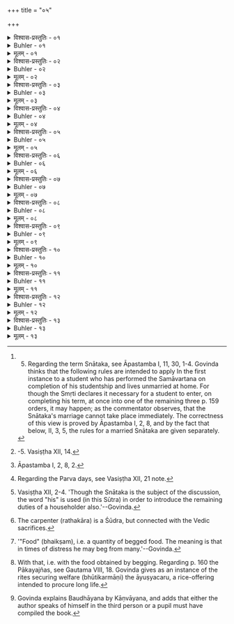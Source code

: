 +++
title = "०५"

+++

<details><summary>विश्वास-प्रस्तुतिः - ०१</summary>

०१  अथ स्नातकस्य ॥
</details>

<details><summary>Buhler - ०१</summary>

1. Now (follow the duties) of a Snātaka. [^1] 


[^1]:  5. Regarding the term Snātaka, see Āpastamba I, 11, 30, 1-4. Govinda thinks that the following rules are intended to apply In the first instance to a student who has performed the Samāvartana on completion of his studentship and lives unmarried at home. For though the Smṛti declares it necessary for a student to enter, on completing his term, at once into one of the remaining three p. 159 orders, it may happen; as the commentator observes, that the Snātaka's marriage cannot take place immediately. The correctness of this view is proved by Āpastamba I, 2, 8, and by the fact that below, II, 3, 5, the rules for a married Snātaka are given separately.
</details>

<details><summary>मूलम् - ०१</summary>

०१  अथ स्नातकस्य ॥
</details>

<details><summary>विश्वास-प्रस्तुतिः - ०२</summary>

०२  अन्तर्वास उत्तरीयम् ॥
</details>

<details><summary>Buhler - ०२</summary>

2. He shall wear a lower garment and upper garment. [^2] 


[^2]:  -5. Vasiṣṭha XII, 14.
</details>

<details><summary>मूलम् - ०२</summary>

०२  अन्तर्वास उत्तरीयम् ॥
</details>

<details><summary>विश्वास-प्रस्तुतिः - ०३</summary>

०३  वैणवं दण्डं धारयेत् ॥
</details>

<details><summary>Buhler - ०३</summary>

3. Let him carry a staff made of bamboo,
</details>

<details><summary>मूलम् - ०३</summary>

०३  वैणवं दण्डं धारयेत् ॥
</details>

<details><summary>विश्वास-प्रस्तुतिः - ०४</summary>

०४  सोदकं च कमण्डलुम् ॥
</details>

<details><summary>Buhler - ०४</summary>

4. And a pot filled with water.
</details>

<details><summary>मूलम् - ०४</summary>

०४  सोदकं च कमण्डलुम् ॥
</details>

<details><summary>विश्वास-प्रस्तुतिः - ०५</summary>

०५  द्वियज्ञोपवीती ॥
</details>

<details><summary>Buhler - ०५</summary>

5. Let him wear two sacrificial threads.
</details>

<details><summary>मूलम् - ०५</summary>

०५  द्वियज्ञोपवीती ॥
</details>

<details><summary>विश्वास-प्रस्तुतिः - ०६</summary>

०६  उष्णीषम् अजिनम् उत्तरीयम् उपानहौ छत्त्रं चोपासनंदर्शपूर्णमासौ ॥
</details>

<details><summary>Buhler - ०६</summary>

6. (He shall possess) a turban, an upper garment (consisting of) a skin, shoes, and a parasol. (He shall keep) a sacred fire and (offer) the new and full moon (Sthālīpākas). [^3] 


[^3]:  Āpastamba I, 2, 8, 2.
</details>

<details><summary>मूलम् - ०६</summary>

०६  उष्णीषम् अजिनम् उत्तरीयम् उपानहौ छत्त्रं चोपासनंदर्शपूर्णमासौ ॥
</details>

<details><summary>विश्वास-प्रस्तुतिः - ०७</summary>

०७  पर्वसु च केशश्मश्रुलोमनखवापनम् ॥
</details>

<details><summary>Buhler - ०७</summary>

7. He shall cause the hair of his head, of his beard, and of his body, and his nails to be cut on the Parva days. [^4] 


[^4]:  Regarding the Parva days, see Vasiṣṭha XII, 21 note.
</details>

<details><summary>मूलम् - ०७</summary>

०७  पर्वसु च केशश्मश्रुलोमनखवापनम् ॥
</details>

<details><summary>विश्वास-प्रस्तुतिः - ०८</summary>

०८  तस्य वृत्तिः ॥
</details>

<details><summary>Buhler - ०८</summary>

8. His livelihood (he shall obtain in the following manner): [^5] 


[^5]:  Vasiṣṭha XII, 2-4. 'Though the Snātaka is the subject of the discussion, the word "his" is used (in this Sūtra) in order to introduce the remaining duties of a householder also.'--Govinda.
</details>

<details><summary>मूलम् - ०८</summary>

०८  तस्य वृत्तिः ॥
</details>

<details><summary>विश्वास-प्रस्तुतिः - ०९</summary>

०९  ब्राह्मणराजन्यवैश्यरथकारेष्व् आमं लिप्सेत ॥
</details>

<details><summary>Buhler - ०९</summary>

9. Let him beg uncooked (food) from Brāhmaṇas, Kṣatriyas, Vaiśyas, or carpenters, [^6] 


[^6]:  The carpenter (rathakāra) is a Śūdra, but connected with the Vedic sacrifices.
</details>

<details><summary>मूलम् - ०९</summary>

०९  ब्राह्मणराजन्यवैश्यरथकारेष्व् आमं लिप्सेत ॥
</details>

<details><summary>विश्वास-प्रस्तुतिः - १०</summary>

१०  भैक्षं वा ॥
</details>

<details><summary>Buhler - १०</summary>

10. Or (cooked) food (even from many). [^7] 


[^7]:  '"Food" (bhaikṣam), i.e. a quantity of begged food. The meaning is that in times of distress he may beg from many.'--Govinda.
</details>

<details><summary>मूलम् - १०</summary>

१०  भैक्षं वा ॥
</details>

<details><summary>विश्वास-प्रस्तुतिः - ११</summary>

११  वाग्यतस् तिष्ठेत् ॥
</details>

<details><summary>Buhler - ११</summary>

11. Let him remain silent (when he goes to beg).
</details>

<details><summary>मूलम् - ११</summary>

११  वाग्यतस् तिष्ठेत् ॥
</details>

<details><summary>विश्वास-प्रस्तुतिः - १२</summary>

१२  सर्वाणि चास्य देवपितृसंयुक्तानि पाकयज्ञसंस्थानिभूतिकर्मानि कुर्वीतेति ॥
</details>

<details><summary>Buhler - १२</summary>

12. Let him perform with that all Pākayajñas, offered to the gods and manes, and the rites, securing welfare. [^8] 


[^8]:  With that, i.e. with the food obtained by begging. Regarding p. 160 the Pākayajñas, see Gautama VIII, 18. Govinda gives as an instance of the rites securing welfare (bhūtikarmāṇi) the āyuṣyacaru, a rice-offering intended to procure long life.
</details>

<details><summary>मूलम् - १२</summary>

१२  सर्वाणि चास्य देवपितृसंयुक्तानि पाकयज्ञसंस्थानिभूतिकर्मानि कुर्वीतेति ॥
</details>

<details><summary>विश्वास-प्रस्तुतिः - १३</summary>

१३  एतेन विधिना प्रजापतेः परमेष्ठिनः परमऋषयः परमांकाष्ठां गच्छन्तीति बौधायनः ॥
</details>

<details><summary>Buhler - १३</summary>

13. Baudhāyana declares that by (following) this rule the most excellent sages reach the highest abode of Prajāpati Parameṣṭhin. [^9] 


[^9]:  Govinda explains Baudhāyana by Kāṇvāyana, and adds that either the author speaks of himself in the third person or a pupil must have compiled the book.
</details>

<details><summary>मूलम् - १३</summary>

१३  एतेन विधिना प्रजापतेः परमेष्ठिनः परमऋषयः परमांकाष्ठां गच्छन्तीति बौधायनः ॥
</details>
